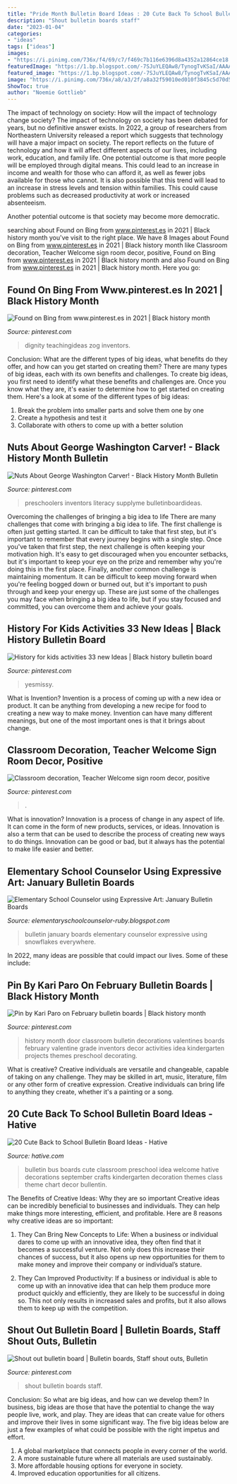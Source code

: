 ```yaml
---
title: "Pride Month Bulletin Board Ideas : 20 Cute Back To School Bulletin Board Ideas"
description: "Shout bulletin boards staff"
date: "2023-01-04"
categories:
- "ideas"
tags: ["ideas"]
images:
- "https://i.pinimg.com/736x/f4/69/c7/f469c7b116e6396d8a4352a12864ce18.jpg"
featuredImage: "https://1.bp.blogspot.com/-7SJuYLEQAw8/TynogTvKSaI/AAAAAAAAAUo/XmQvmTU6l8o/s1600/IMG_6694.JPG"
featured_image: "https://1.bp.blogspot.com/-7SJuYLEQAw8/TynogTvKSaI/AAAAAAAAAUo/XmQvmTU6l8o/s1600/IMG_6694.JPG"
image: "https://i.pinimg.com/736x/a8/a3/2f/a8a32f59010ed010f3845c5d70d5c602.jpg"
ShowToc: true
author: "Noemie Gottlieb"
---
```



The impact of technology on society: How will the impact of technology change society?
The impact of technology on society has been debated for years, but no definitive answer exists. In 2022, a group of researchers from Northeastern University released a report which suggests that technology will have a major impact on society. The report reflects on the future of technology and how it will affect different aspects of our lives, including work, education, and family life. 
One potential outcome is that more people will be employed through digital means. This could lead to an increase in income and wealth for those who can afford it, as well as fewer jobs available for those who cannot. It is also possible that this trend will lead to an increase in stress levels and tension within families. This could cause problems such as decreased productivity at work or increased absenteeism. 

Another potential outcome is that society may become more democratic.

	

		
searching about Found on Bing from www.pinterest.es in 2021 | Black history month you've visit to the right place. We have 8 Images about Found on Bing from www.pinterest.es in 2021 | Black history month like Classroom decoration, Teacher Welcome sign room decor, positive, Found on Bing from www.pinterest.es in 2021 | Black history month and also Found on Bing from www.pinterest.es in 2021 | Black history month. Here you go:
		
    
## Found On Bing From Www.pinterest.es In 2021 | Black History Month

<img loading=lazy src="https://i.pinimg.com/736x/a8/a3/2f/a8a32f59010ed010f3845c5d70d5c602.jpg" onerror="this.onerror=null;this.src='https://tse3.mm.bing.net/th?id=OIP.oG9xp_9RxXpFsbvfQyAKuQHaMY&amp;pid=15.1';" alt="Found on Bing from www.pinterest.es in 2021 | Black history month">

_Source: pinterest.com_

>dignity teachingideas zog inventors. 

	

Conclusion: What are the different types of big ideas, what benefits do they offer, and how can you get started on creating them?
There are many types of big ideas, each with its own benefits and challenges. To create big ideas, you first need to identify what these benefits and challenges are. Once you know what they are, it's easier to determine how to get started on creating them. Here's a look at some of the different types of big ideas:
1. Break the problem into smaller parts and solve them one by one
2. Create a hypothesis and test it
3. Collaborate with others to come up with a better solution

    
## Nuts About George Washington Carver! - Black History Month Bulletin

<img loading=lazy src="https://i.pinimg.com/736x/f4/69/c7/f469c7b116e6396d8a4352a12864ce18.jpg" onerror="this.onerror=null;this.src='https://tse1.mm.bing.net/th?id=OIP.vN2BzmwDvZJbJ7i_czg5OwHaFv&amp;pid=15.1';" alt="Nuts About George Washington Carver! - Black History Month Bulletin">

_Source: pinterest.com_

>preschoolers inventors literacy supplyme bulletinboardideas. 

	

Overcoming the challenges of bringing a big idea to life
There are many challenges that come with bringing a big idea to life. The first challenge is often just getting started. It can be difficult to take that first step, but it's important to remember that every journey begins with a single step. Once you've taken that first step, the next challenge is often keeping your motivation high. It's easy to get discouraged when you encounter setbacks, but it's important to keep your eye on the prize and remember why you're doing this in the first place. Finally, another common challenge is maintaining momentum. It can be difficult to keep moving forward when you're feeling bogged down or burned out, but it's important to push through and keep your energy up. These are just some of the challenges you may face when bringing a big idea to life, but if you stay focused and committed, you can overcome them and achieve your goals.

    
## History For Kids Activities 33 New Ideas | Black History Bulletin Board

<img loading=lazy src="https://i.pinimg.com/736x/8c/db/f5/8cdbf50ebad80f39b1503a123f6a8f00.jpg" onerror="this.onerror=null;this.src='https://tse3.mm.bing.net/th?id=OIP.oVa4wPzSv6UUYlGtU6tiewAAAA&amp;pid=15.1';" alt="History for kids activities 33 new Ideas | Black history bulletin board">

_Source: pinterest.com_

>yesmissy. 

	

What is Invention?
Invention is a process of coming up with a new idea or product. It can be anything from developing a new recipe for food to creating a new way to make money. Invention can have many different meanings, but one of the most important ones is that it brings about change.

    
## Classroom Decoration, Teacher Welcome Sign Room Decor, Positive

<img loading=lazy src="https://i.pinimg.com/736x/6e/86/43/6e86432e3ec052a25426fc72b816b64d.jpg" onerror="this.onerror=null;this.src='https://tse2.mm.bing.net/th?id=OIP.DkmbWWWUdVRO83JKftQi6AHaHH&amp;pid=15.1';" alt="Classroom decoration, Teacher Welcome sign room decor, positive">

_Source: pinterest.com_

>. 

	

What is innovation?
Innovation is a process of change in any aspect of life. It can come in the form of new products, services, or ideas. Innovation is also a term that can be used to describe the process of creating new ways to do things. Innovation can be good or bad, but it always has the potential to make life easier and better.

    
## Elementary School Counselor Using Expressive Art: January Bulletin Boards

<img loading=lazy src="https://1.bp.blogspot.com/-7SJuYLEQAw8/TynogTvKSaI/AAAAAAAAAUo/XmQvmTU6l8o/s1600/IMG_6694.JPG" onerror="this.onerror=null;this.src='https://tse3.mm.bing.net/th?id=OIP.aZz1s0tesQuahTy-yrOV6QHaE8&amp;pid=15.1';" alt="Elementary School Counselor using Expressive Art: January Bulletin Boards">

_Source: elementaryschoolcounselor-ruby.blogspot.com_

>bulletin january boards elementary counselor expressive using snowflakes everywhere. 

	

In 2022, many ideas are possible that could impact our lives. Some of these include: 

    
## Pin By Kari Paro On February Bulletin Boards | Black History Month

<img loading=lazy src="https://i.pinimg.com/736x/86/90/dd/8690dd37eec8dd0b324c63eb161bffa0.jpg" onerror="this.onerror=null;this.src='https://tse2.mm.bing.net/th?id=OIP.J-lNwHlnZG1nJX4Fr_HPEQHaJ4&amp;pid=15.1';" alt="Pin by Kari Paro on February bulletin boards | Black history month">

_Source: pinterest.com_

>history month door classroom bulletin decorations valentines boards february valentine grade inventors decor activities idea kindergarten projects themes preschool decorating. 

	

What is creative?
Creative individuals are versatile and changeable, capable of taking on any challenge. They may be skilled in art, music, literature, film or any other form of creative expression. Creative individuals can bring life to anything they create, whether it's a painting or a song.

    
## 20 Cute Back To School Bulletin Board Ideas - Hative

<img loading=lazy src="https://hative.com/wp-content/uploads/2014/06/back-to-school-ideas/2-school-bus-bulletin-board.jpg" onerror="this.onerror=null;this.src='https://tse1.mm.bing.net/th?id=OIP._y6kiN0AxJgWukOEugRhLwHaFj&amp;pid=15.1';" alt="20 Cute Back to School Bulletin Board Ideas - Hative">

_Source: hative.com_

>bulletin bus boards cute classroom preschool idea welcome hative decorations september crafts kindergarten decoration themes class theme chart decor bullentin. 

	

The Benefits of Creative Ideas: Why they are so important
Creative ideas can be incredibly beneficial to businesses and individuals. They can help make things more interesting, efficient, and profitable. Here are 8 reasons why creative ideas are so important:
1. They Can Bring New Concepts to Life: When a business or individual dares to come up with an innovative idea, they often find that it becomes a successful venture. Not only does this increase their chances of success, but it also opens up new opportunities for them to make money and improve their company or individual’s stature.

2. They Can Improved Productivity: If a business or individual is able to come up with an innovative idea that can help them produce more product quickly and efficiently, they are likely to be successful in doing so. This not only results in increased sales and profits, but it also allows them to keep up with the competition.


    
## Shout Out Bulletin Board | Bulletin Boards, Staff Shout Outs, Bulletin

<img loading=lazy src="https://i.pinimg.com/736x/51/9e/d6/519ed63cf1a888a714aaa9fdf4dc9a02.jpg" onerror="this.onerror=null;this.src='https://tse4.mm.bing.net/th?id=OIP.y-jn1Tl8EW2NokFfVE7_CAHaFj&amp;pid=15.1';" alt="Shout out bulletin board | Bulletin boards, Staff shout outs, Bulletin">

_Source: pinterest.com_

>shout bulletin boards staff. 

	

Conclusion: So what are big ideas, and how can we develop them?
In business, big ideas are those that have the potential to change the way people live, work, and play. They are ideas that can create value for others and improve their lives in some significant way. The five big ideas below are just a few examples of what could be possible with the right impetus and effort.
1. A global marketplace that connects people in every corner of the world.
2. A more sustainable future where all materials are used sustainably.
3. More affordable housing options for everyone in society. 
4. Improved education opportunities for all citizens. 

